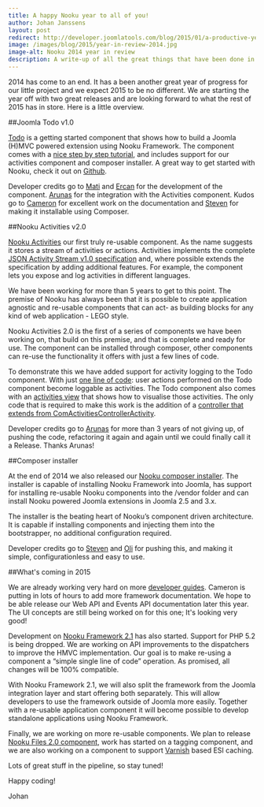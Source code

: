 ```yaml
---
title: A happy Nooku year to all of you!
author: Johan Janssens
layout: post
redirect: http://developer.joomlatools.com/blog/2015/01/a-productive-year-to-all-of-you.html
image: /images/blog/2015/year-in-review-2014.jpg
image-alt: Nooku 2014 year in review
description: A write-up of all the great things that have been done in Nooku in the year 2014
---
```


2014 has come to an end. It has a been another great year of progress for our little project and we expect 2015 to be no different. We are starting the year off with two great releases and are looking forward to what the rest of 2015 has in store. Here is a little overview.

<!--more-->

##Joomla Todo v1.0  

[Todo](http://www.nooku.org/blog/2015/01/getting-started-with-nooku-and-our-tutorial-component/) is a getting started component that shows how to build a Joomla (H)MVC powered extension using Nooku Framework. The component comes with a [nice step by step tutorial](http://guides.nooku.org/getting-started.html), and includes support for our activities component and composer installer. A great way to get started with Nooku, check it out on [Github](https://github.com/nooku/joomla-todo).

Developer credits go to [Mati](https://github.com/kochen) and [Ercan](https://github.com/ercanozkaya) for the development of the component. [Arunas](https://github.com/amazeika) for the integration with the Activities component. Kudos go to [Cameron](https://github.com/magneticmg) for excellent work on the documentation and [Steven](https://github.com/stevenrombauts) for making it installable using Composer.

##Nooku Activities v2.0

[Nooku Activities](http://www.nooku.org/blog/2015/01/hello-activities-2/) our first truly re-usable component. As the name suggests it stores a stream of activities or actions. Activities implements the complete [JSON Activity Stream v1.0 specification](http://activitystrea.ms/) and, where possible extends the specification  by adding additional features. For example, the component lets you expose and log activities in different languages.

We have been working for more than 5 years to get to this point. The premise of Nooku has always been that it is possible to create application agnostic and re-usable components that can act- as building blocks for any kind of web application - LEGO style.

Nooku Activities 2.0 is the first of a series of components we have been working on, that build on this premise, and that is complete and ready for use. The component can be installed through composer, other components can re-use the functionality it offers with just a few lines of code.

To demonstrate this we have added support for activity logging to the Todo component. With just [one line of code](https://github.com/nooku/joomla-todo/blob/master/administrator/components/com_todo/resources/config/bootstrapper.php#L13): user actions performed on the Todo component become loggable as activities. The Todo component also comes with an [activities view](https://github.com/nooku/joomla-todo/blob/master/administrator/components/com_todo/views/activities/tmpl/default.html.php) that shows how to visualise those activities. The only code that is required to make this work is the addition of a [controller that extends from ComActivitiesControllerActivity](https://github.com/nooku/joomla-todo/blob/master/administrator/components/com_todo/controller/activity.php).

Developer credits go to [Arunas](https://github.com/amazeika) for more than 3 years of not giving up, of pushing the code, refactoring it again and again until we could finally call it a Release. Thanks Arunas!

##Composer installer

At the end of 2014 we also released our [Nooku composer installer](http://www.nooku.org/blog/2014/12/special-delivery-from-the-composer-express/). The installer is capable of installing Nooku Framework into Joomla, has support for installing re-usable Nooku components into the /vendor folder and can install Nooku powered Joomla extensions in Joomla 2.5 and 3.x.

The installer is the beating heart of Nooku’s component driven architecture. It is capable if installing components and injecting them into the bootstrapper, no additional configuration required.

Developer credits go to [Steven](https://github.com/stevenrombauts) and [Oli](https://github.com/oligriffiths) for pushing this, and making it simple, configurationless and easy to use.

##What's coming in 2015

We are already working very hard on more [developer guides](http://guides.nooku.org/). Cameron is putting in lots of hours to add more framework documentation. We hope to be able release our Web API and Events API documentation later this year. The UI concepts are still being worked on for this one; It's looking very good!

Development on [Nooku Framework 2.1](https://github.com/nooku/nooku-framework/tree/develop) has also started. Support for PHP 5.2 is being dropped. We are working on API improvements to the dispatchers to improve the HMVC implementation. Our goal is to make re-using a component a “simple single line of code” operation. As promised, all changes will be 100% compatible.

With Nooku Framework 2.1, we will also split the framework from the Joomla integration layer and start offering both separately. This will allow developers to use the framework outside of Joomla more easily. Together with a re-usable application component it will become possible to develop standalone applications using Nooku Framework.

Finally, we are working on more re-usable components. We plan to release [Nooku Files 2.0 component](http://www.nooku.org/blog/2011/08/meet-com_files-joomla-file-management-2-0/), work has started on a tagging component, and we are also working on a component to support [Varnish](https://www.varnish-cache.org/) based ESI caching.

Lots of great stuff in the pipeline, so stay tuned!

Happy coding!

Johan
